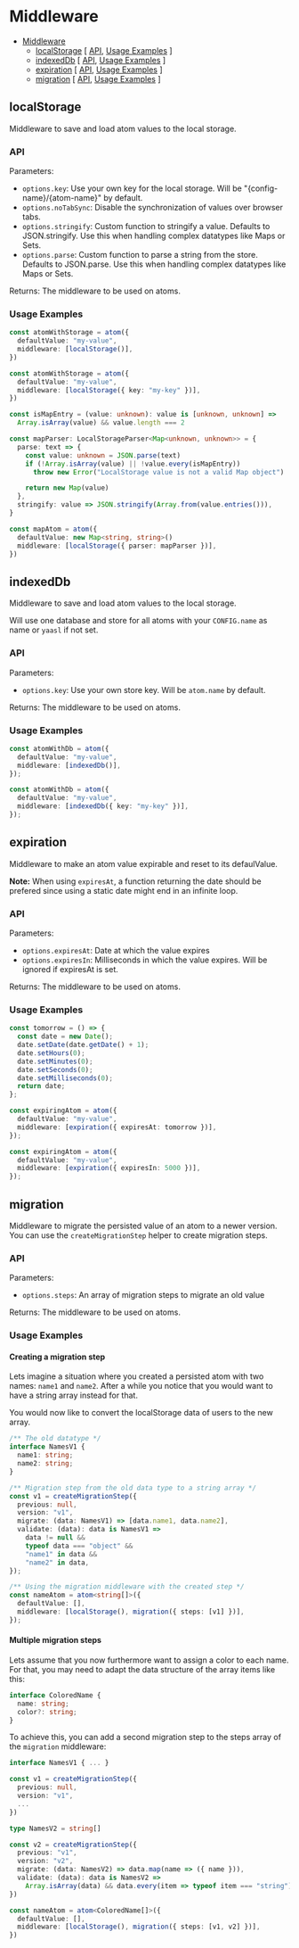 # Middleware

<!-- >> TOC >> -->

- [Middleware](#middleware)
  - [localStorage](#localstorage) [ [API](#api), [Usage Examples](#usage-examples) ]
  - [indexedDb](#indexeddb) [ [API](#api-1), [Usage Examples](#usage-examples-1) ]
  - [expiration](#expiration) [ [API](#api-2), [Usage Examples](#usage-examples-2) ]
  - [migration](#migration) [ [API](#api-3), [Usage Examples](#usage-examples-3) ]
  <!-- << TOC << -->

## localStorage

Middleware to save and load atom values to the local storage.

### API

Parameters:

- `options.key`: Use your own key for the local storage. Will be "{config-name}/{atom-name}" by default.
- `options.noTabSync`: Disable the synchronization of values over browser tabs.
- `options.stringify`: Custom function to stringify a value. Defaults to JSON.stringify. Use this when handling complex datatypes like Maps or Sets.
- `options.parse`: Custom function to parse a string from the store. Defaults to JSON.parse. Use this when handling complex datatypes like Maps or Sets.

Returns: The middleware to be used on atoms.

### Usage Examples

```ts
const atomWithStorage = atom({
  defaultValue: "my-value",
  middleware: [localStorage()],
})

const atomWithStorage = atom({
  defaultValue: "my-value",
  middleware: [localStorage({ key: "my-key" })],
})

const isMapEntry = (value: unknown): value is [unknown, unknown] =>
  Array.isArray(value) && value.length === 2

const mapParser: LocalStorageParser<Map<unknown, unknown>> = {
  parse: text => {
    const value: unknown = JSON.parse(text)
    if (!Array.isArray(value) || !value.every(isMapEntry))
      throw new Error("LocalStorage value is not a valid Map object")

    return new Map(value)
  },
  stringify: value => JSON.stringify(Array.from(value.entries())),
}

const mapAtom = atom({
  defaultValue: new Map<string, string>()
  middleware: [localStorage({ parser: mapParser })],
})
```

## indexedDb

Middleware to save and load atom values to the local storage.

Will use one database and store for all atoms with your `CONFIG.name`
as name or `yaasl` if not set.

### API

Parameters:

- `options.key`: Use your own store key. Will be `atom.name` by default.

Returns: The middleware to be used on atoms.

### Usage Examples

```ts
const atomWithDb = atom({
  defaultValue: "my-value",
  middleware: [indexedDb()],
});

const atomWithDb = atom({
  defaultValue: "my-value",
  middleware: [indexedDb({ key: "my-key" })],
});
```

## expiration

Middleware to make an atom value expirable and reset to its defaulValue.

**Note:** When using `expiresAt`, a function returning the date should be prefered since using a static date might end in an infinite loop.

### API

Parameters:

- `options.expiresAt`: Date at which the value expires
- `options.expiresIn`: Milliseconds in which the value expires. Will be ignored if expiresAt is set.

Returns: The middleware to be used on atoms.

### Usage Examples

```ts
const tomorrow = () => {
  const date = new Date();
  date.setDate(date.getDate() + 1);
  date.setHours(0);
  date.setMinutes(0);
  date.setSeconds(0);
  date.setMilliseconds(0);
  return date;
};

const expiringAtom = atom({
  defaultValue: "my-value",
  middleware: [expiration({ expiresAt: tomorrow })],
});

const expiringAtom = atom({
  defaultValue: "my-value",
  middleware: [expiration({ expiresIn: 5000 })],
});
```

## migration

Middleware to migrate the persisted value of an atom to a newer version.
You can use the `createMigrationStep` helper to create migration steps.

### API

Parameters:

- `options.steps`: An array of migration steps to migrate an old value

Returns: The middleware to be used on atoms.

### Usage Examples

#### Creating a migration step

Lets imagine a situation where you created a persisted atom with two names: `name1` and `name2`.
After a while you notice that you would want to have a string array instead for that.

You would now like to convert the localStorage data of users to the new array.

```ts
/** The old datatype */
interface NamesV1 {
  name1: string;
  name2: string;
}

/** Migration step from the old data type to a string array */
const v1 = createMigrationStep({
  previous: null,
  version: "v1",
  migrate: (data: NamesV1) => [data.name1, data.name2],
  validate: (data): data is NamesV1 =>
    data != null &&
    typeof data === "object" &&
    "name1" in data &&
    "name2" in data,
});

/** Using the migration middleware with the created step */
const nameAtom = atom<string[]>({
  defaultValue: [],
  middleware: [localStorage(), migration({ steps: [v1] })],
});
```

#### Multiple migration steps

Lets assume that you now furthermore want to assign a color to each name.
For that, you may need to adapt the data structure of the array items like this:

```ts
interface ColoredName {
  name: string;
  color?: string;
}
```

To achieve this, you can add a second migration step to the steps array of the `migration` middleware:

```ts
interface NamesV1 { ... }

const v1 = createMigrationStep({
  previous: null,
  version: "v1",
  ...
})

type NamesV2 = string[]

const v2 = createMigrationStep({
  previous: "v1",
  version: "v2",
  migrate: (data: NamesV2) => data.map(name => ({ name })),
  validate: (data): data is NamesV2 =>
    Array.isArray(data) && data.every(item => typeof item === "string"),
})

const nameAtom = atom<ColoredName[]>({
  defaultValue: [],
  middleware: [localStorage(), migration({ steps: [v1, v2] })],
})
```
